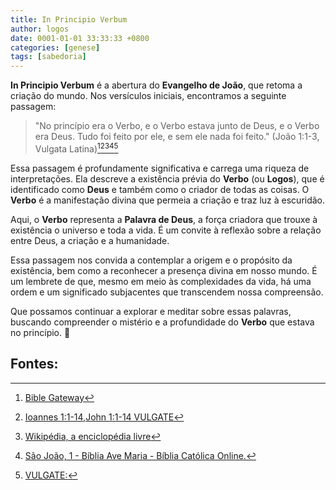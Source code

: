 ```yaml
---
title: In Principio Verbum
author: logos
date: 0001-01-01 33:33:33 +0800
categories: [genese]
tags: [sabedoria]
---
```


**In Principio Verbum** é a abertura do **Evangelho de João**, que retoma a criação do mundo. Nos versículos iniciais, encontramos a seguinte passagem:

> "No princípio era o Verbo, e o Verbo estava junto de Deus, e o Verbo era Deus. Tudo foi feito por ele, e sem ele nada foi feito." (João 1:1-3, Vulgata Latina)[^1][^2][^3][^4][^5]

Essa passagem é profundamente significativa e carrega uma riqueza de interpretações. Ela descreve a existência prévia do **Verbo** (ou **Logos**), que é identificado como **Deus** e também como o criador de todas as coisas. O **Verbo** é a manifestação divina que permeia a criação e traz luz à escuridão.

Aqui, o **Verbo** representa a **Palavra de Deus**, a força criadora que trouxe à existência o universo e toda a vida. É um convite à reflexão sobre a relação entre Deus, a criação e a humanidade.

Essa passagem nos convida a contemplar a origem e o propósito da existência, bem como a reconhecer a presença divina em nosso mundo. É um lembrete de que, mesmo em meio às complexidades da vida, há uma ordem e um significado subjacentes que transcendem nossa compreensão.

Que possamos continuar a explorar e meditar sobre essas palavras, buscando compreender o mistério e a profundidade do **Verbo** que estava no princípio. 🌟

## Fontes:
[^1]: [Bible Gateway](https://www.biblegateway.com/passage/?search=Ioannes%201&version=VULGATE)
[^2]: [Ioannes 1:1-14,John 1:1-14 VULGATE](https://www.biblegateway.com/passage/?search=Ioannes%201%3A1-14%2CJohn%201%3A1-14&version=VULGATE;NIV)
[^3]: [Wikipédia, a enciclopédia livre](https://pt.wikipedia.org/wiki/No_princ%C3%ADpio_era_o_Verbo)
[^4]: [São João, 1 - Bíblia Ave Maria - Bíblia Católica Online.](https://www.bibliacatolica.com.br/biblia-ave-maria-vs-vulgata-latina/sao-joao/1/)
[^5]: [VULGATE:](https://www.biblegateway.com/passage/?search=Ioannes%201%3A1-14%2CJohn%201%3A1-14&version=VULGATE)
